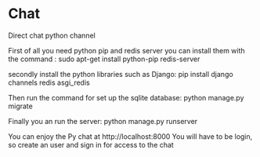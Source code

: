 # Chat
Direct chat python channel

First of all you need python pip and redis server you can install them with the command :
sudo apt-get install python-pip redis-server

secondly install the python libraries such as Django:
pip install django channels redis asgi_redis 

Then run the command for set up the sqlite database:
python manage.py migrate

Finally you an run the server:
python manage.py runserver

You can enjoy the Py chat at http://localhost:8000
You will have to be login, so create an user and sign in for access to the chat 
